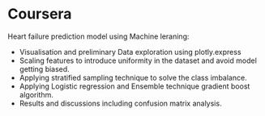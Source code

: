 # Coursera

Heart failure prediction model using Machine leraning:
* Visualisation and preliminary Data exploration using plotly.express
* Scaling features to introduce uniformity in the dataset and avoid model getting biased.
* Applying stratified sampling technique to solve the class imbalance.
* Applying Logistic regression and Ensemble technique gradient boost algorithm.
* Results and discussions including confusion matrix analysis.


